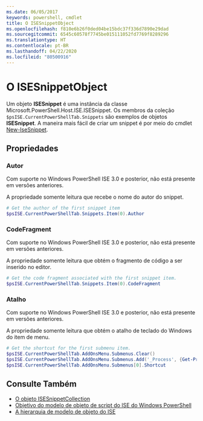 ```yaml
---
ms.date: 06/05/2017
keywords: powershell, cmdlet
title: O ISESnippetObject
ms.openlocfilehash: f810e6b26f0ded04be15bdc37f336d7890e29dad
ms.sourcegitcommit: 6545c60578f7745be015111052fd7769f8289296
ms.translationtype: HT
ms.contentlocale: pt-BR
ms.lasthandoff: 04/22/2020
ms.locfileid: "80500916"
---
```

# <a name="the-isesnippetobject"></a>O ISESnippetObject

Um objeto **ISESnippet** é uma instância da classe Microsoft.PowerShell.Host.ISE.ISESnippet. Os membros da coleção `$psISE.CurrentPowerShellTab.Snippets` são exemplos de objetos **ISESnippet**. A maneira mais fácil de criar um snippet é por meio do cmdlet [New-IseSnippet](/powershell/module/ISE/New-IseSnippet).

## <a name="properties"></a>Propriedades

### <a name="author"></a>Autor

Com suporte no Windows PowerShell ISE 3.0 e posterior, não está presente em versões anteriores.

A propriedade somente leitura que recebe o nome do autor do snippet.

```powershell
# Get the author of the first snippet item
$psISE.CurrentPowerShellTab.Snippets.Item(0).Author
```

### <a name="codefragment"></a>CodeFragment

Com suporte no Windows PowerShell ISE 3.0 e posterior, não está presente em versões anteriores.

A propriedade somente leitura que obtém o fragmento de código a ser inserido no editor.

```powershell
# Get the code fragment associated with the first snippet item.
$psISE.CurrentPowerShellTab.Snippets.Item(0).CodeFragment
```

### <a name="shortcut"></a>Atalho

Com suporte no Windows PowerShell ISE 3.0 e posterior, não está presente em versões anteriores.

A propriedade somente leitura que obtém o atalho de teclado do Windows do item de menu.

```powershell
# Get the shortcut for the first submenu item.
$psISE.CurrentPowerShellTab.AddOnsMenu.Submenus.Clear()
$psISE.CurrentPowerShellTab.AddOnsMenu.Submenus.Add('_Process', {Get-Process}, 'Alt+P')
$psISE.CurrentPowerShellTab.AddOnsMenu.Submenus[0].Shortcut
```

## <a name="see-also"></a>Consulte Também

- [O objeto ISESnippetCollection](The-ISESnippetCollection-Object.md)
- [Objetivo do modelo de objeto de script do ISE do Windows PowerShell](purpose-of-the-windows-powershell-ise-scripting-object-model.md)
- [A hierarquia de modelo de objeto do ISE](The-ISE-Object-Model-Hierarchy.md)
